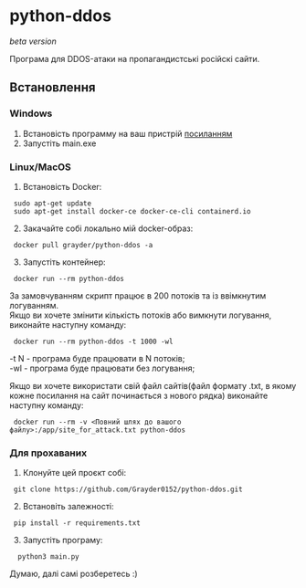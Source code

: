 # python-ddos
*beta version* 	

Програма для DDOS-атаки на пропагандистські російскі сайти.

## Встановлення
### Windows
1. Встановість программу на ваш пристрій [посиланням](https://drive.google.com/file/d/1whU2-Kc7EvQnrcPaZk9RCXeD56dOyn6A/view?usp=sharing)
2. Запустіть main.exe 
### Linux/MacOS
1. Встановість Docker:
```
 sudo apt-get update
 sudo apt-get install docker-ce docker-ce-cli containerd.io
```
2. Закачайте собі локально мій docker-образ:
```
 docker pull grayder/python-ddos -a
```
3. Запустіть контейнер:
```
 docker run --rm python-ddos
```
За замовчуванням скрипт працює в 200 потоків та із ввімкнутим логуванням.\
Якщо ви хочете змінити кількість потоків або вимкнути логування, виконайте наступну команду:
```
 docker run --rm python-ddos -t 1000 -wl
```
-t N - програма буде працювати в N потоків;\
-wl - програма буде працювати без логування;
  
Якщо ви хочете використати свій файл сайтів(файл формату .txt, в якому кожне посилання на сайт починається з нового рядка) виконайте наступну команду:
 
```
 docker run --rm -v <Повний шлях до вашого файлу>:/app/site_for_attack.txt python-ddos
```

### Для прохаваних

1) Клонуйте цей проєкт собі:
```
 git clone https://github.com/Grayder0152/python-ddos.git
```
2) Встановіть залежності:
```
 pip install -r requirements.txt
```
3) Запустіть програму:
```
  python3 main.py
```
 Думаю, далі самі розберетесь :)
